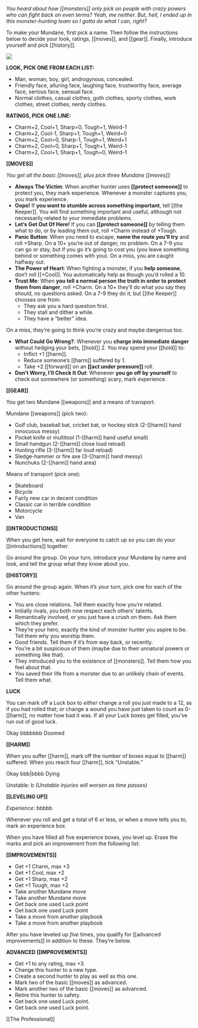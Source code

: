 
*You heard about how [[monsters]] only pick on people with crazy powers who can fight back on even terms? Yeah, me neither. But, hell, I ended up in this monster-hunting team so I gotta do what I can, right?*

To make your Mundane, first pick a name. Then follow the instructions below to decide your look, ratings, [[moves]], and [[gear]]. Finally, introduce yourself and pick [[history]].

![](MotWIMG12.jpeg)

**LOOK, PICK ONE FROM EACH LIST:**

- Man, woman, boy, girl, androgynous, concealed.
- Friendly face, alluring face, laughing face, trustworthy face, average face, serious face, sensual face.
- Normal clothes, casual clothes, goth clothes, sporty clothes, work clothes, street clothes, nerdy clothes.

**RATINGS, PICK ONE LINE:**

- Charm+2, Cool+1, Sharp=0, Tough+1, Weird-1
- Charm+2, Cool-1, Sharp+1, Tough+1, Weird=0
- Charm+2, Cool=0, Sharp-1, Tough+1, Weird+1
- Charm+2, Cool=0, Sharp+1, Tough+1, Weird-1
- Charm+2, Cool+1, Sharp+1, Tough=0, Weird-1

**[[MOVES]]**

*You get all the basic [[moves]], plus pick three Mundane [[moves]]:*

- **Always The Victim**: When another hunter uses **[[protect someone]]** to protect you, they mark experience. Whenever a monster captures you, you mark experience.
- **Oops!** If **you want to stumble across something important**, tell [[the Keeper]]. You will find something important and useful, although not necessarily related to your immediate problems.
- **Let’s Get Out Of Here!** If you can **[[protect someone]]** by telling them what to do, or by leading them out, roll +Charm instead of +Tough.
- **Panic Button**: When you need to escape, **name the route you’ll try** and roll +Sharp. On a 10+ you’re out of danger, no problem. On a 7-9 you can go or stay, but if you go it’s going to cost you (you leave something behind or something comes with you). On a miss, you are caught halfway out.
- **The Power of Heart**: When fighting a monster, if you **help someone**, don’t roll [[+Cool]]. You automatically help as though you’d rolled a 10.
- **Trust Me**: When **you tell a normal person the truth in order to protect them from danger**, roll +Charm. On a 10+ they’ll do what you say they should, no questions asked. On a 7-9 they do it, but [[the Keeper]] chooses one from: 
  - They ask you a hard question first.
  - They stall and dither a while.
  - They have a “better” idea.

On a miss, they’re going to think you’re crazy and maybe dangerous too.

- **What Could Go Wrong?**: Whenever you **charge into immediate danger** without hedging your bets, [[hold]] 2. You may spend your [[hold]] to: 
  - Inflict +1 [[harm]].
  - Reduce someone’s [[harm]] suffered by 1.
  - Take +2 [[forward]] on an **[[act under pressure]]** roll.
- **Don’t Worry, I’ll Check It Out**: Whenever **you go off by yourself** to check out somewhere (or something) scary, mark experience.

**[[GEAR]]**

You get two Mundane [[weapons]] and a means of transport.

Mundane [[weapons]] (pick two):

- Golf club, baseball bat, cricket bat, or hockey stick (2-[[harm]] hand innocuous messy)
- Pocket knife or multitool (1-[[harm]] hand useful small)
- Small handgun (2-[[harm]] close loud reload)
- Hunting rifle (3-[[harm]] far loud reload)
- Sledge-hammer or fire axe (3-[[harm]] hand messy)
- Nunchuks (2-[[harm]] hand area)

Means of transport (pick one):

- Skateboard
- Bicycle
- Fairly new car in decent condition
- Classic car in terrible condition
- Motorcycle
- Van

**[[INTRODUCTIONS]]**

When you get here, wait for everyone to catch up so you can do your [[introductions]] together.

Go around the group. On your turn, introduce your Mundane by name and look, and tell the group what they know about you.

**[[HISTORY]]**

Go around the group again. When it’s your turn, pick one for each of the other hunters:

- You are close relations. Tell them exactly how you’re related.
- Initially rivals, you both now respect each others’ talents.
- Romantically involved, or you just have a crush on them. Ask them which they prefer.
- They’re your hero, exactly the kind of monster hunter you aspire to be. Tell them why you worship them.
- Good friends. Tell them if it’s from way back, or recently.
- You’re a bit suspicious of them (maybe due to their unnatural powers or something like that).
- They introduced you to the existence of [[monsters]]. Tell them how you feel about that.
- You saved their life from a monster due to an unlikely chain of events. Tell them what.

**LUCK**

You can mark off a Luck box to *either* change a roll you just made to a 12, as if you had rolled that; *or* change a wound you have just taken to count as 0-[[harm]], no matter how bad it was. If all your Luck boxes get filled, you’ve run out of good luck.

Okay bbbbbbb Doomed

**[[HARM]]**

When you suffer [[harm]], mark off the number of boxes equal to [[harm]] suffered. When you reach four [[harm]], tick “Unstable.”

Okay bbb|bbbb Dying

Unstable: b *(Unstable injuries will worsen as time passes)*

**[[LEVELING UP]]**

*Experience*: bbbbb

Whenever you roll and get a total of 6 or less, or when a move tells you to, mark an experience box.

When you have filled all five experience boxes, you level up. Erase the marks and pick an improvement from the following list:

**[[IMPROVEMENTS]]**

- Get +1 Charm, max +3
- Get +1 Cool, max +2
- Get +1 Sharp, max +2
- Get +1 Tough, max +2
- Take another Mundane move
- Take another Mundane move
- Get back one used Luck point
- Get back one used Luck point
- Take a move from another playbook
- Take a move from another playbook

After you have leveled up *five* times, you qualify for [[advanced improvements]] in addition to these. They’re below.

**ADVANCED [[IMPROVEMENTS]]**

- Get +1 to any rating, max +3.
- Change this hunter to a new type.
- Create a second hunter to play as well as this one.
- Mark two of the basic [[moves]] as advanced.
- Mark another two of the basic [[moves]] as advanced.
- Retire this hunter to safety.
- Get back one used Luck point.
- Get back one used Luck point.



[[The Professional]]
